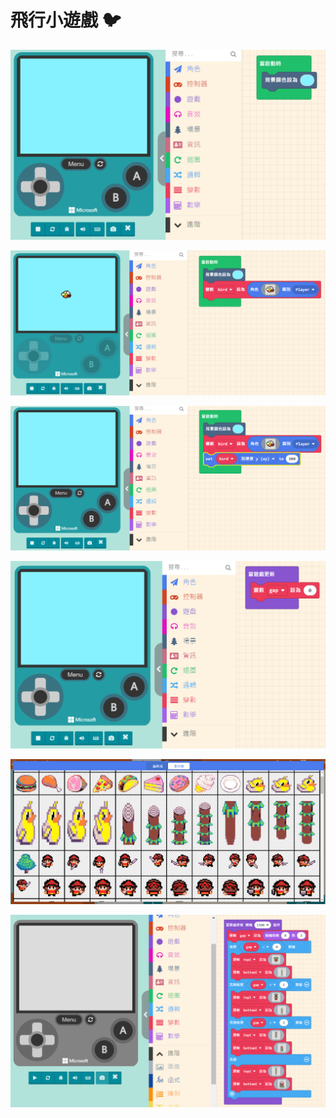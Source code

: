 # 飛行小遊戲 🐦

![](.gitbook/assets/image%20%2822%29.png)

![](.gitbook/assets/image%20%2824%29.png)

![](.gitbook/assets/image%20%2825%29.png)

![](.gitbook/assets/image%20%2821%29.png)

![](.gitbook/assets/image%20%2823%29.png)

![](.gitbook/assets/image%20%2826%29.png)


